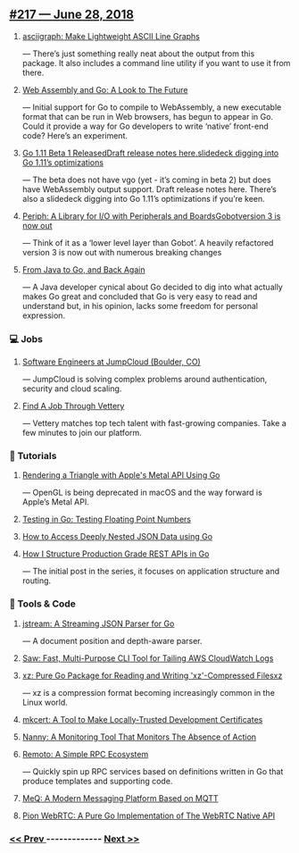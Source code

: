 ## [#217 — June 28, 2018](https://golangweekly.com/issues/217)

1. [asciigraph: Make Lightweight ASCII Line Graphs](https://golangweekly.com/link/49200/web)

     — There’s just something really neat about the output from this package. It also includes a command line utility if you want to use it from there.
1. [Web Assembly and Go: A Look to The Future](https://golangweekly.com/link/49201/web)

     — Initial support for Go to compile to WebAssembly, a new executable format that can be run in Web browsers, has begun to appear in Go. Could it provide a way for Go developers to write ‘native’ front-end code? Here’s an experiment.
1. [Go 1.11 Beta 1 ReleasedDraft release notes here.slidedeck digging into Go 1.11’s optimizations](https://golangweekly.com/link/49203/web)

     — The beta does not have vgo (yet - it’s coming in beta 2) but does have WebAssembly output support. Draft release notes here. There’s also a slidedeck digging into Go 1.11’s optimizations if you’re keen.
1. [Periph: A Library for I/O with Peripherals and BoardsGobotversion 3 is now out](https://golangweekly.com/link/49206/web)

     — Think of it as a ‘lower level layer than Gobot’. A heavily refactored version 3 is now out with numerous breaking changes
1. [From Java to Go, and Back Again](https://golangweekly.com/link/49209/web)

     — A Java developer cynical about Go decided to dig into what actually makes Go great and concluded that Go is very easy to read and understand but, in his opinion, lacks some freedom for personal expression.
### 💻 Jobs

1. [Software Engineers at JumpCloud (Boulder, CO)](https://golangweekly.com/link/49210/web)

     — JumpCloud is solving complex problems around authentication, security and cloud scaling.
1. [Find A Job Through Vettery](https://golangweekly.com/link/49211/web)

     — Vettery matches top tech talent with fast-growing companies. Take a few minutes to join our platform.
### 📘 Tutorials 

1. [Rendering a Triangle with Apple's Metal API Using Go](https://golangweekly.com/link/49212/web)

     — OpenGL is being deprecated in macOS and the way forward is Apple’s Metal API.
1. [Testing in Go: Testing Floating Point Numbers](https://golangweekly.com/link/49214/web)

1. [How to Access Deeply Nested JSON Data using Go](https://golangweekly.com/link/49215/web)

1. [How I Structure Production Grade REST APIs in Go](https://golangweekly.com/link/49216/web)

     — The initial post in the series, it focuses on application structure and routing.
### 🔧 Tools & Code

1. [jstream: A Streaming JSON Parser for Go](https://golangweekly.com/link/49217/web)

     — A document position and depth-aware parser.
1. [Saw: Fast, Multi-Purpose CLI Tool for Tailing AWS CloudWatch Logs](https://golangweekly.com/link/49218/web)

1. [xz: Pure Go Package for Reading and Writing 'xz'-Compressed Filesxz](https://golangweekly.com/link/49220/web)

     — xz is a compression format becoming increasingly common in the Linux world.
1. [mkcert: A Tool to Make Locally-Trusted Development Certificates](https://golangweekly.com/link/49222/web)

1. [Nanny: A Monitoring Tool That Monitors The Absence of Action](https://golangweekly.com/link/49223/web)

1. [Remoto: A Simple RPC Ecosystem](https://golangweekly.com/link/49225/web)

     — Quickly spin up RPC services based on definitions written in Go that produce templates and supporting code.
1. [MeQ: A Modern Messaging Platform Based on MQTT](https://golangweekly.com/link/49226/web)

1. [Pion WebRTC: A Pure Go Implementation of The WebRTC Native API](https://golangweekly.com/link/49227/web)


### [ << Prev ](golangweekly-216.md) ------------- [ Next >> ](golangweekly-218.md)